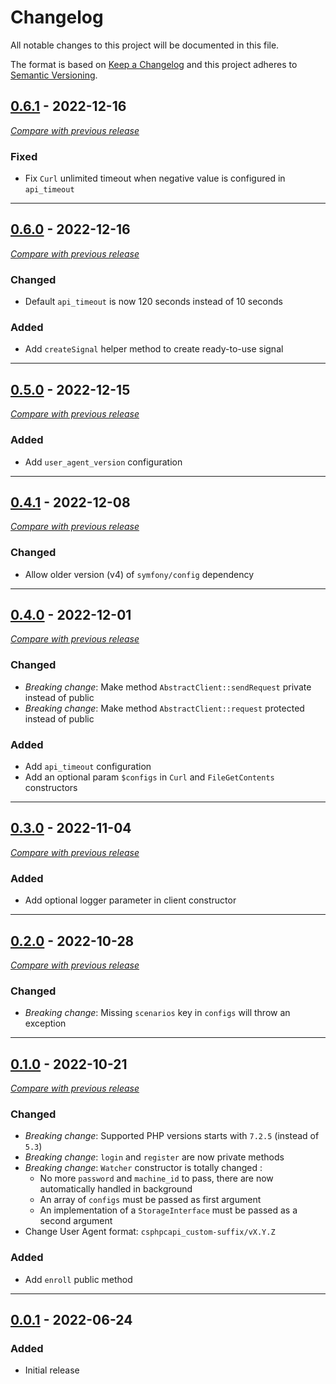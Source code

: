 # Changelog
All notable changes to this project will be documented in this file.

The format is based on [Keep a Changelog](https://keepachangelog.com/en/)
and this project adheres to [Semantic Versioning](https://semver.org/spec/v2.0.0.html).


## [0.6.1](https://github.com/crowdsecurity/php-capi-client/releases/tag/v0.6.1) - 2022-12-16
[_Compare with previous release_](https://github.com/crowdsecurity/php-capi-client/compare/v0.6.0...v0.6.1)

### Fixed

- Fix `Curl` unlimited timeout when negative value is configured in `api_timeout`


---

## [0.6.0](https://github.com/crowdsecurity/php-capi-client/releases/tag/v0.6.0) - 2022-12-16
[_Compare with previous release_](https://github.com/crowdsecurity/php-capi-client/compare/v0.5.0...v0.6.0)

### Changed

- Default `api_timeout` is now 120 seconds instead of 10 seconds

### Added
- Add `createSignal` helper method to create ready-to-use signal

---


## [0.5.0](https://github.com/crowdsecurity/php-capi-client/releases/tag/v0.5.0) - 2022-12-15
[_Compare with previous release_](https://github.com/crowdsecurity/php-capi-client/compare/v0.4.1...v0.5.0)

### Added
- Add `user_agent_version` configuration

---

## [0.4.1](https://github.com/crowdsecurity/php-capi-client/releases/tag/v0.4.1) - 2022-12-08
[_Compare with previous release_](https://github.com/crowdsecurity/php-capi-client/compare/v0.4.0...v0.4.1)

### Changed
- Allow older version (v4) of `symfony/config` dependency

---

## [0.4.0](https://github.com/crowdsecurity/php-capi-client/releases/tag/v0.4.0) - 2022-12-01
[_Compare with previous release_](https://github.com/crowdsecurity/php-capi-client/compare/v0.3.0...v0.4.0)

### Changed
- *Breaking change*: Make method `AbstractClient::sendRequest` private instead of public
- *Breaking change*: Make method `AbstractClient::request` protected instead of public

### Added
- Add `api_timeout` configuration
- Add an optional param `$configs` in `Curl` and `FileGetContents` constructors

---

## [0.3.0](https://github.com/crowdsecurity/php-capi-client/releases/tag/v0.3.0) - 2022-11-04
[_Compare with previous release_](https://github.com/crowdsecurity/php-capi-client/compare/v0.2.0...v0.3.0)

### Added
- Add optional logger parameter in client constructor 

---

## [0.2.0](https://github.com/crowdsecurity/php-capi-client/releases/tag/v0.2.0) - 2022-10-28
[_Compare with previous release_](https://github.com/crowdsecurity/php-capi-client/compare/v0.1.0...v0.2.0)

### Changed
- *Breaking change*: Missing `scenarios` key in `configs` will throw an exception

---

## [0.1.0](https://github.com/crowdsecurity/php-capi-client/releases/tag/v0.1.0) - 2022-10-21
[_Compare with previous release_](https://github.com/crowdsecurity/php-capi-client/compare/v0.0.1...v0.1.0)

### Changed
- *Breaking change*: Supported PHP versions starts with `7.2.5` (instead of `5.3`)
- *Breaking change*: `login` and `register` are now private methods
- *Breaking change*: `Watcher` constructor is totally changed : 
  - No more `password` and `machine_id` to pass, there are now automatically handled in background
  - An array of `configs` must be passed as first argument
  - An implementation of a `StorageInterface` must be passed as a second argument
- Change User Agent format: `csphpcapi_custom-suffix/vX.Y.Z`

### Added
- Add `enroll` public method

---

## [0.0.1](https://github.com/crowdsecurity/php-capi-client/releases/tag/v0.0.1) - 2022-06-24
### Added
- Initial release
